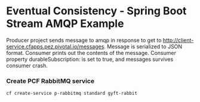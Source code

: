 # Eventual Consistency - Spring Boot Stream AMQP Example

Producer project sends message to amqp in response to get to http://client-service.cfapps.pez.pivotal.io/messages.
Message is serialized to JSON format.
Consumer prints out the contents of the message.  Consumer property durableSubscription: is set to true, and messages survives consumer crash.

### Create PCF RabbitMQ service

```bash
cf create-service p-rabbitmq standard gyft-rabbit
```

